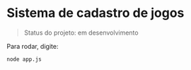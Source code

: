<h1>Sistema de cadastro de jogos</h1>

>Status do projeto: em desenvolvimento

Para rodar, digite:
```
node app.js
```
